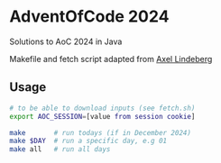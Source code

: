 # AdventOfCode 2024
Solutions to AoC 2024 in Java

Makefile and fetch script adapted from [Axel Lindeberg](https://github.com/AxlLind)

## Usage
```sh
# to be able to download inputs (see fetch.sh)
export AOC_SESSION=[value from session cookie]

make       # run todays (if in December 2024)
make $DAY  # run a specific day, e.g 01
make all   # run all days
```